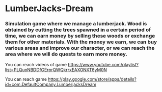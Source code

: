 # LumberJacks-Dream
### Simulation game where we manage a lumberjack. Wood is obtained by cutting the trees spawned in a certain period of time, we can earn money by selling these woods or exchange them for other materials. With the money we earn, we can buy various areas and improve our character, or we can reach the area where we will do quests to earn more money.

You can reach videos of game https://www.youtube.com/playlist?list=PLQuoNBDDfGErprQWQkrrxEAXONXT6yM0N

You can reach game https://play.google.com/store/apps/details?id=com.DefaultCompany.LumberjacksDream
